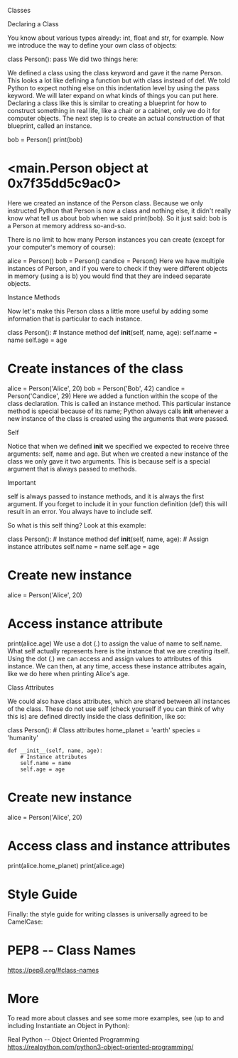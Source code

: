 Classes

Declaring a Class

You know about various types already: int, float and str, for example. Now we introduce the way to define your own class of objects:

class Person():
    pass
We did two things here:

We defined a class using the class keyword and gave it the name Person. This looks a lot like defining a function but with class instead of def.
We told Python to expect nothing else on this indentation level by using the pass keyword. We will later expand on what kinds of things you can put here.
Declaring a class like this is similar to creating a blueprint for how to construct something in real life, like a chair or a cabinet, only we do it for computer objects. The next step is to create an actual construction of that blueprint, called an instance.

bob = Person()
print(bob)
# <__main__.Person object at 0x7f35dd5c9ac0>
Here we created an instance of the Person class. Because we only instructed Python that Person is now a class and nothing else, it didn't really know what tell us about bob when we said print(bob). So it just said: bob is a Person at memory
address so-and-so.

There is no limit to how many Person instances you can create (except for your computer's memory of course):

alice = Person()
bob = Person()
candice = Person()
Here we have multiple instances of Person, and if you were to check if they were different objects in memory (using a is b) you would find that they are indeed separate objects.

Instance Methods

Now let's make this Person class a little more useful by adding some information that is particular to each instance.

class Person():
    # Instance method
    def __init__(self, name, age):
        self.name = name
        self.age = age

# Create instances of the class
alice = Person('Alice', 20)
bob = Person('Bob', 42)
candice = Person('Candice', 29)
Here we added a function within the scope of the class declaration. This is called an instance method. This particular instance method is special because of its name; Python always calls __init__ whenever a new instance of the class is created using the arguments that were passed.

Self

Notice that when we defined __init__ we specified we expected to receive three arguments: self, name and age. But when we created a new instance of the class we only gave it two arguments. This is because self is a special argument that is always passed to methods.

Important

self is always passed to instance methods, and it is always the first argument. If you forget to include it in your function definition (def) this will result in an error. You always have to include self.

So what is this self thing? Look at this example:

class Person():
    # Instance method
    def __init__(self, name, age):
        # Assign instance attributes
        self.name = name
        self.age = age

# Create new instance
alice = Person('Alice', 20)

# Access instance attribute
print(alice.age)
We use a dot (.) to assign the value of name to self.name. What self actually represents here is the instance that we are creating itself. Using the dot (.) we can access and assign values to attributes of this instance. We can then, at any time, access these instance attributes again, like we do here when printing Alice's age.

Class Attributes

We could also have class attributes, which are shared between all instances of the class. These do not use self (check yourself if you can think of why this is) are defined directly inside the class definition, like so:

class Person():
    # Class attributes
    home_planet = 'earth'
    species = 'humanity'

    def __init__(self, name, age):
        # Instance attributes
        self.name = name
        self.age = age

# Create new instance
alice = Person('Alice', 20)

# Access class and instance attributes
print(alice.home_planet)
print(alice.age)


# Style Guide

Finally: the style guide for writing classes is universally agreed to be CamelCase:

# PEP8 -- Class Names
https://pep8.org/#class-names

# More

To read more about classes and see some more examples, see (up to and including Instantiate an Object in Python):

Real Python -- Object Oriented Programming
https://realpython.com/python3-object-oriented-programming/